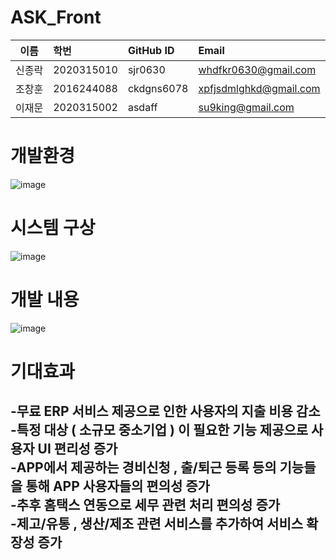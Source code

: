 # ASK_Front

| 이름 | 학번 | GitHub ID | Email |
|:---:|:---|:---|:---|
| 신종락| 2020315010 | sjr0630 | whdfkr0630@gmail.com
| 조창훈| 2016244088 | ckdgns6078 | xpfjsdmlghkd@gmail.com |
| 이재문| 2020315002 | asdaff | su9king@gmail.com |

# 개발환경
![image](https://user-images.githubusercontent.com/75960352/230895632-b67b060b-6dd8-49c3-a87d-f9ce8e22550a.png)

# 시스템 구상
![image](https://user-images.githubusercontent.com/75960352/230895666-52b3aa33-b9a4-4856-9a72-1ccb1c0ee70d.png)

# 개발 내용
![image](https://user-images.githubusercontent.com/75960352/230895705-2247b264-ee52-4a47-af88-08118235f253.png)

# 기대효과
<h2> 
  -무료 ERP 서비스 제공으로 인한 사용자의 지출 비용 감소 </br>
  -특정 대상 ( 소규모 중소기업 ) 이 필요한 기능 제공으로 사용자 UI 편리성 증가</br>
  -APP에서 제공하는 경비신청 , 출/퇴근 등록 등의 기능들을 통해 APP 사용자들의 편의성 증가</br>
  -추후 홈택스 연동으로 세무 관련 처리 편의성 증가</br>
  -제고/유통  ,  생산/제조 관련 서비스를 추가하여 서비스 확장성 증가</br>
</h2>
